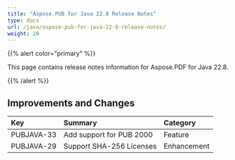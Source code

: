 ```yaml
---
title: "Aspose.PUB for Java 22.8 Release Notes"
type: docs
url: /java/aspose-pub-for-java-22-8-release-notes/
weight: 20
---
```


{{% alert color="primary" %}}

This page contains release notes information for Aspose.PDF for Java 22.8.

{{% /alert %}}
## **Improvements and Changes**

|**Key**|**Summary**|**Category**|
| :- | :- | :- |
|PUBJAVA-33|Add support for PUB 2000|Feature|
|PUBJAVA-29|Support SHA-256 Licenses|Enhancement|
